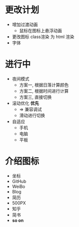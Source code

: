 # 更改计划
- 增加过渡动画
  - 鼠标在图标上悬浮动画
- 更改图标 class渲染 为 html 渲染
- 字体

# 进行中
- 夜间模式
   - 方案一, 根据日落计算颜色
   - 方案二, 根据时间进行计算
   - 方案三, 直接切换
- 滚动优化 **优先**
  - => 兼容调试
  - 滑动进行切换
- 自适应
  - 手机
  - 电脑
  - 平板

# 介绍图标
- 坐标
- GitHub
- WeiBo
- Blog
- 简历
- 500PX
- 知乎
- 简书
- **so on**
